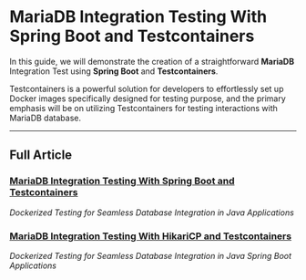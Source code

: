# MariaDB Integration Testing With Spring Boot and Testcontainers

In this guide, we will demonstrate the creation of a straightforward **MariaDB** Integration Test using **Spring Boot** and **Testcontainers**.

Testcontainers is a powerful solution for developers to effortlessly set up Docker images specifically designed for testing purpose,
and the primary emphasis will be on utilizing Testcontainers for testing interactions with MariaDB database.

-----------

## Full Article
### [MariaDB Integration Testing With Spring Boot and Testcontainers](https://medium.com/gitconnected/mariadb-integration-test-with-springboot-and-testcontainers-0d6011413b2e)
_Dockerized Testing for Seamless Database Integration in Java Applications_

### [MariaDB Integration Testing With HikariCP and Testcontainers](https://medium.com/gitconnected/mariadb-integration-test-with-hikaricp-and-testcontainers-8b9a2e36f909)
_Dockerized Testing for Seamless Database Integration in Java Spring Boot Applications_
